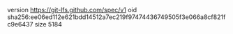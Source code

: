 version https://git-lfs.github.com/spec/v1
oid sha256:ee06ed112e621bdd14512a7ec219f97474436749505f3e066a8cf821fc9e6437
size 5184
